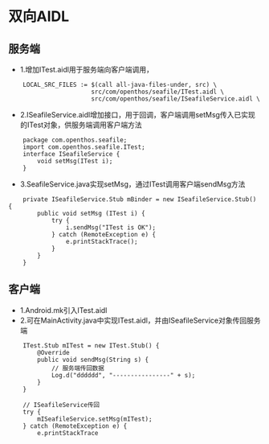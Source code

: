 # 双向AIDL
## 服务端
- 1.增加ITest.aidl用于服务端向客户端调用，
```
    LOCAL_SRC_FILES := $(call all-java-files-under, src) \
                       src/com/openthos/seafile/ITest.aidl \
                       src/com/openthos/seafile/ISeafileService.aidl \
```
- 2.ISeafileService.aidl增加接口，用于回调，客户端调用setMsg传入已实现的ITest对象，供服务端调用客户端方法
```
    package com.openthos.seafile;
    import com.openthos.seafile.ITest;
    interface ISeafileService {
        void setMsg(ITest i);
    }
```
- 3.SeafileService.java实现setMsg，通过ITest调用客户端sendMsg方法
```
    private ISeafileService.Stub mBinder = new ISeafileService.Stub() {
        public void setMsg (ITest i) {
            try {
                i.sendMsg("ITest is OK");
            } catch (RemoteException e) {
                e.printStackTrace();
            }
        }
    }
```
## 客户端
- 1.Android.mk引入ITest.aidl
- 2.可在MainActivity.java中实现ITest.aidl，并由ISeafileService对象传回服务端
```
    ITest.Stub mITest = new ITest.Stub() {
        @Override
        public void sendMsg(String s) {
            // 服务端传回数据
            Log.d("dddddd", "----------------" + s);
        }
    }
    
    // ISeafileService传回
    try {
        mISeafileService.setMsg(mITest);
    } catch (RemoteException e) {
        e.printStackTrace
```
